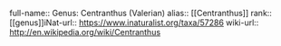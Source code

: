 

full-name:: Genus: Centranthus (Valerian)
alias:: [[Centranthus]]
rank:: [[genus]]iNat-url:: https://www.inaturalist.org/taxa/57286
wiki-url:: http://en.wikipedia.org/wiki/Centranthus